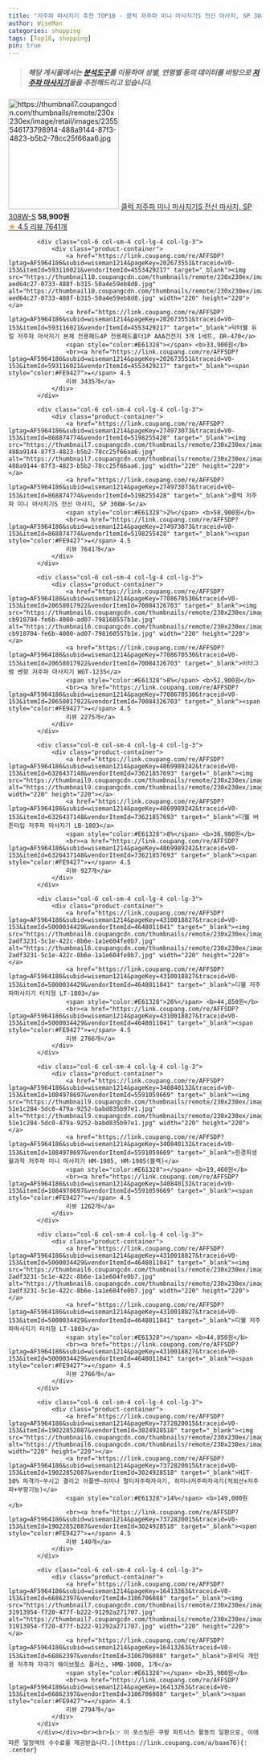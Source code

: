 ```yaml
---
title: "저주파 마사지기 추천 TOP10 - 클럭 저주파 미니 마사지기S 전신 마사지, SP 308W-S"
author: WiseMan
categories: shopping
tags: [Top10, shopping]
pin: true
---
```


> ##### 해당 게시물에서는 [**분석도구**](https://itemscout.io/)를 이용하여 **성별**, **연령별** 등의 데이터를 바탕으로 [**저주파 마사지기**](https://link.coupang.com/a/baae76)들을 추천해드리고 있습니다.
<div class="container"><div class="row">
            <div class="col-6 col-sm-4 col-lg-4 col-lg-3">
                <div class="product-container">
                    <a href="https://link.coupang.com/re/AFFSDP?lptag=AF5964186&subid=wiseman1214&pageKey=274973073&traceid=V0-153&itemId=868874774&vendorItemId=5198255428" target="_blank"><img src="https://thumbnail7.coupangcdn.com/thumbnails/remote/230x230ex/image/retail/images/2355546173798914-488a9144-87f3-4823-b5b2-78cc25f66aa6.jpg" alt="https://thumbnail7.coupangcdn.com/thumbnails/remote/230x230ex/image/retail/images/2355546173798914-488a9144-87f3-4823-b5b2-78cc25f66aa6.jpg" width="220" height="220"></a>
                    <a href="https://link.coupang.com/re/AFFSDP?lptag=AF5964186&subid=wiseman1214&pageKey=274973073&traceid=V0-153&itemId=868874774&vendorItemId=5198255428" target="_blank">클럭 저주파 미니 마사지기S 전신 마사지, SP 308W-S</a>
                    <span style="color:#E61328"></span> <b>58,900원</b>
                    <br><a href="https://link.coupang.com/re/AFFSDP?lptag=AF5964186&subid=wiseman1214&pageKey=274973073&traceid=V0-153&itemId=868874774&vendorItemId=5198255428" target="_blank"><span style="color:#FE9427">★</span> 4.5
                    리뷰 7641개</a>
                </div>
            </div>
            
            <div class="col-6 col-sm-4 col-lg-4 col-lg-3">
                <div class="product-container">
                    <a href="https://link.coupang.com/re/AFFSDP?lptag=AF5964186&subid=wiseman1214&pageKey=202673551&traceid=V0-153&itemId=593116021&vendorItemId=4553429217" target="_blank"><img src="https://thumbnail10.coupangcdn.com/thumbnails/remote/230x230ex/image/retail/images/1233037384992386-aed64c27-0733-488f-b315-50a4e59eb8d8.jpg" alt="https://thumbnail10.coupangcdn.com/thumbnails/remote/230x230ex/image/retail/images/1233037384992386-aed64c27-0733-488f-b315-50a4e59eb8d8.jpg" width="220" height="220"></a>
                    <a href="https://link.coupang.com/re/AFFSDP?lptag=AF5964186&subid=wiseman1214&pageKey=202673551&traceid=V0-153&itemId=593116021&vendorItemId=4553429217" target="_blank">닥터웰 듀얼 저주파 마사지기 본체 전용패드4P 전용패드홀더1P AAA건전지 3개 1세트, DR-470</a>
                    <span style="color:#E61328"></span> <b>33,900원</b>
                    <br><a href="https://link.coupang.com/re/AFFSDP?lptag=AF5964186&subid=wiseman1214&pageKey=202673551&traceid=V0-153&itemId=593116021&vendorItemId=4553429217" target="_blank"><span style="color:#FE9427">★</span> 4.5
                    리뷰 3435개</a>
                </div>
            </div>
            
            <div class="col-6 col-sm-4 col-lg-4 col-lg-3">
                <div class="product-container">
                    <a href="https://link.coupang.com/re/AFFSDP?lptag=AF5964186&subid=wiseman1214&pageKey=274973073&traceid=V0-153&itemId=868874774&vendorItemId=5198255428" target="_blank"><img src="https://thumbnail7.coupangcdn.com/thumbnails/remote/230x230ex/image/retail/images/2355546173798914-488a9144-87f3-4823-b5b2-78cc25f66aa6.jpg" alt="https://thumbnail7.coupangcdn.com/thumbnails/remote/230x230ex/image/retail/images/2355546173798914-488a9144-87f3-4823-b5b2-78cc25f66aa6.jpg" width="220" height="220"></a>
                    <a href="https://link.coupang.com/re/AFFSDP?lptag=AF5964186&subid=wiseman1214&pageKey=274973073&traceid=V0-153&itemId=868874774&vendorItemId=5198255428" target="_blank">클럭 저주파 미니 마사지기S 전신 마사지, SP 308W-S</a>
                    <span style="color:#E61328">2%</span> <b>58,900원</b>
                    <br><a href="https://link.coupang.com/re/AFFSDP?lptag=AF5964186&subid=wiseman1214&pageKey=274973073&traceid=V0-153&itemId=868874774&vendorItemId=5198255428" target="_blank"><span style="color:#FE9427">★</span> 4.5
                    리뷰 7641개</a>
                </div>
            </div>
            
            <div class="col-6 col-sm-4 col-lg-4 col-lg-3">
                <div class="product-container">
                    <a href="https://link.coupang.com/re/AFFSDP?lptag=AF5964186&subid=wiseman1214&pageKey=7708670530&traceid=V0-153&itemId=20658017922&vendorItemId=70084326703" target="_blank"><img src="https://thumbnail6.coupangcdn.com/thumbnails/remote/230x230ex/image/retail/images/4965906805717688-cb918704-fe6b-4000-ad07-798160557b1e.jpg" alt="https://thumbnail6.coupangcdn.com/thumbnails/remote/230x230ex/image/retail/images/4965906805717688-cb918704-fe6b-4000-ad07-798160557b1e.jpg" width="220" height="220"></a>
                    <a href="https://link.coupang.com/re/AFFSDP?lptag=AF5964186&subid=wiseman1214&pageKey=7708670530&traceid=V0-153&itemId=20658017922&vendorItemId=70084326703" target="_blank">비타그램 쎈항 저주파 마사지기 WGT-1235</a>
                    <span style="color:#E61328">8%</span> <b>52,900원</b>
                    <br><a href="https://link.coupang.com/re/AFFSDP?lptag=AF5964186&subid=wiseman1214&pageKey=7708670530&traceid=V0-153&itemId=20658017922&vendorItemId=70084326703" target="_blank"><span style="color:#FE9427">★</span> 4.5
                    리뷰 2275개</a>
                </div>
            </div>
            
            <div class="col-6 col-sm-4 col-lg-4 col-lg-3">
                <div class="product-container">
                    <a href="https://link.coupang.com/re/AFFSDP?lptag=AF5964186&subid=wiseman1214&pageKey=4869989242&traceid=V0-153&itemId=6326437148&vendorItemId=73621857693" target="_blank"><img src="https://thumbnail9.coupangcdn.com/thumbnails/remote/230x230ex/image/rs_quotation_api/h99dcbsc/52ac7bfff57a4d7aa4536a1b8ac75a3d.jpg" alt="https://thumbnail9.coupangcdn.com/thumbnails/remote/230x230ex/image/rs_quotation_api/h99dcbsc/52ac7bfff57a4d7aa4536a1b8ac75a3d.jpg" width="220" height="220"></a>
                    <a href="https://link.coupang.com/re/AFFSDP?lptag=AF5964186&subid=wiseman1214&pageKey=4869989242&traceid=V0-153&itemId=6326437148&vendorItemId=73621857693" target="_blank">디웰 버튼타입 저주파 마사지기 LB-1803</a>
                    <span style="color:#E61328">8%</span> <b>36,980원</b>
                    <br><a href="https://link.coupang.com/re/AFFSDP?lptag=AF5964186&subid=wiseman1214&pageKey=4869989242&traceid=V0-153&itemId=6326437148&vendorItemId=73621857693" target="_blank"><span style="color:#FE9427">★</span> 4.5
                    리뷰 927개</a>
                </div>
            </div>
            
            <div class="col-6 col-sm-4 col-lg-4 col-lg-3">
                <div class="product-container">
                    <a href="https://link.coupang.com/re/AFFSDP?lptag=AF5964186&subid=wiseman1214&pageKey=4310018827&traceid=V0-153&itemId=5000034429&vendorItemId=4648011041" target="_blank"><img src="https://thumbnail6.coupangcdn.com/thumbnails/remote/230x230ex/image/retail/images/2258547379616846-2adf3231-5c1e-422c-8b6e-1a1e604fe0b7.jpg" alt="https://thumbnail6.coupangcdn.com/thumbnails/remote/230x230ex/image/retail/images/2258547379616846-2adf3231-5c1e-422c-8b6e-1a1e604fe0b7.jpg" width="220" height="220"></a>
                    <a href="https://link.coupang.com/re/AFFSDP?lptag=AF5964186&subid=wiseman1214&pageKey=4310018827&traceid=V0-153&itemId=5000034429&vendorItemId=4648011041" target="_blank">디웰 저주파마사지기 터치형 LT-1803</a>
                    <span style="color:#E61328">26%</span> <b>44,850원</b>
                    <br><a href="https://link.coupang.com/re/AFFSDP?lptag=AF5964186&subid=wiseman1214&pageKey=4310018827&traceid=V0-153&itemId=5000034429&vendorItemId=4648011041" target="_blank"><span style="color:#FE9427">★</span> 4.5
                    리뷰 2766개</a>
                </div>
            </div>
            
            <div class="col-6 col-sm-4 col-lg-4 col-lg-3">
                <div class="product-container">
                    <a href="https://link.coupang.com/re/AFFSDP?lptag=AF5964186&subid=wiseman1214&pageKey=340840132&traceid=V0-153&itemId=1084978697&vendorItemId=5591059669" target="_blank"><img src="https://thumbnail9.coupangcdn.com/thumbnails/remote/230x230ex/image/retail/images/423100628539428-51e1c284-5dc0-479a-9252-babd835b97e1.jpg" alt="https://thumbnail9.coupangcdn.com/thumbnails/remote/230x230ex/image/retail/images/423100628539428-51e1c284-5dc0-479a-9252-babd835b97e1.jpg" width="220" height="220"></a>
                    <a href="https://link.coupang.com/re/AFFSDP?lptag=AF5964186&subid=wiseman1214&pageKey=340840132&traceid=V0-153&itemId=1084978697&vendorItemId=5591059669" target="_blank">한경희생활과학 저주파 미니 마사지기 HM-1905, HM-1905(블랙)</a>
                    <span style="color:#E61328"></span> <b>19,460원</b>
                    <br><a href="https://link.coupang.com/re/AFFSDP?lptag=AF5964186&subid=wiseman1214&pageKey=340840132&traceid=V0-153&itemId=1084978697&vendorItemId=5591059669" target="_blank"><span style="color:#FE9427">★</span> 4.5
                    리뷰 1262개</a>
                </div>
            </div>
            
            <div class="col-6 col-sm-4 col-lg-4 col-lg-3">
                <div class="product-container">
                    <a href="https://link.coupang.com/re/AFFSDP?lptag=AF5964186&subid=wiseman1214&pageKey=4310018827&traceid=V0-153&itemId=5000034429&vendorItemId=4648011041" target="_blank"><img src="https://thumbnail6.coupangcdn.com/thumbnails/remote/230x230ex/image/retail/images/2258547379616846-2adf3231-5c1e-422c-8b6e-1a1e604fe0b7.jpg" alt="https://thumbnail6.coupangcdn.com/thumbnails/remote/230x230ex/image/retail/images/2258547379616846-2adf3231-5c1e-422c-8b6e-1a1e604fe0b7.jpg" width="220" height="220"></a>
                    <a href="https://link.coupang.com/re/AFFSDP?lptag=AF5964186&subid=wiseman1214&pageKey=4310018827&traceid=V0-153&itemId=5000034429&vendorItemId=4648011041" target="_blank">디웰 저주파마사지기 터치형 LT-1803</a>
                    <span style="color:#E61328"></span> <b>44,850원</b>
                    <br><a href="https://link.coupang.com/re/AFFSDP?lptag=AF5964186&subid=wiseman1214&pageKey=4310018827&traceid=V0-153&itemId=5000034429&vendorItemId=4648011041" target="_blank"><span style="color:#FE9427">★</span> 4.5
                    리뷰 2766개</a>
                </div>
            </div>
            
            <div class="col-6 col-sm-4 col-lg-4 col-lg-3">
                <div class="product-container">
                    <a href="https://link.coupang.com/re/AFFSDP?lptag=AF5964186&subid=wiseman1214&pageKey=7372820015&traceid=V0-153&itemId=19022852087&vendorItemId=3024928518" target="_blank"><img src="https://thumbnail6.coupangcdn.com/thumbnails/remote/230x230ex/image/vendor_inventory/5024/fc43cb32309e8b2c4804bee95119d26d7abc75da2482055c50853ddc8562.jpg" alt="https://thumbnail6.coupangcdn.com/thumbnails/remote/230x230ex/image/vendor_inventory/5024/fc43cb32309e8b2c4804bee95119d26d7abc75da2482055c50853ddc8562.jpg" width="220" height="220"></a>
                    <a href="https://link.coupang.com/re/AFFSDP?lptag=AF5964186&subid=wiseman1214&pageKey=7372820015&traceid=V0-153&itemId=19022852087&vendorItemId=3024928518" target="_blank">HIT-50% 파격가~쑤시고 결리고 아플땐~히미나 멀티저주파자극기, 히미나저주파자극기(적외선+저주파+부항기능)</a>
                    <span style="color:#E61328">14%</span> <b>149,000원</b>
                    <br><a href="https://link.coupang.com/re/AFFSDP?lptag=AF5964186&subid=wiseman1214&pageKey=7372820015&traceid=V0-153&itemId=19022852087&vendorItemId=3024928518" target="_blank"><span style="color:#FE9427">★</span> 4.5
                    리뷰 140개</a>
                </div>
            </div>
            
            <div class="col-6 col-sm-4 col-lg-4 col-lg-3">
                <div class="product-container">
                    <a href="https://link.coupang.com/re/AFFSDP?lptag=AF5964186&subid=wiseman1214&pageKey=16413263&traceid=V0-153&itemId=66862397&vendorItemId=3106706088" target="_blank"><img src="https://thumbnail7.coupangcdn.com/thumbnails/remote/230x230ex/image/retail/images/2523219104052126-31913954-f720-477f-b222-91292a271707.jpg" alt="https://thumbnail7.coupangcdn.com/thumbnails/remote/230x230ex/image/retail/images/2523219104052126-31913954-f720-477f-b222-91292a271707.jpg" width="220" height="220"></a>
                    <a href="https://link.coupang.com/re/AFFSDP?lptag=AF5964186&subid=wiseman1214&pageKey=16413263&traceid=V0-153&itemId=66862397&vendorItemId=3106706088" target="_blank">휴비딕 개인용 저주파 자극기 웨이브펄스 플러스, HMB-1000, 1개</a>
                    <span style="color:#E61328"></span> <b>35,900원</b>
                    <br><a href="https://link.coupang.com/re/AFFSDP?lptag=AF5964186&subid=wiseman1214&pageKey=16413263&traceid=V0-153&itemId=66862397&vendorItemId=3106706088" target="_blank"><span style="color:#FE9427">★</span> 4.5
                    리뷰 2794개</a>
                </div>
            </div>
            </div></div><br><br>[👉 이 포스팅은 쿠팡 파트너스 활동의 일환으로, 이에 따른 일정액의 수수료를 제공받습니다.](https://link.coupang.com/a/baae76){: .center}
